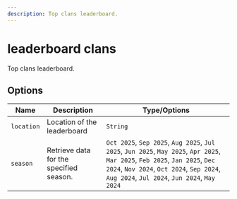```yaml
---
description: Top clans leaderboard.
---
```


# leaderboard clans

Top clans leaderboard.

## Options

| Name | Description | Type/Options |
|------|-------------|--------------|
| `location` | Location of the leaderboard | `String` |
| `season` | Retrieve data for the specified season. | `Oct 2025`, `Sep 2025`, `Aug 2025`, `Jul 2025`, `Jun 2025`, `May 2025`, `Apr 2025`, `Mar 2025`, `Feb 2025`, `Jan 2025`, `Dec 2024`, `Nov 2024`, `Oct 2024`, `Sep 2024`, `Aug 2024`, `Jul 2024`, `Jun 2024`, `May 2024` |

